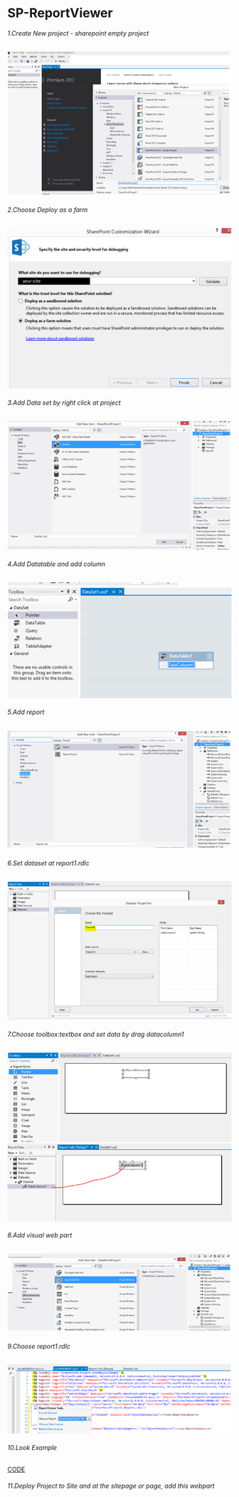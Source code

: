 # SP-ReportViewer
<h6>1.Create New project  - sharepoint empty project </h6>
<img src="https://github.com/ptsmore/SP-ReportViewer/blob/master/PIC/1.PNG"></img>
<br>
<h6>2.Choose Deploy as a farm  </h6>
<img src="https://github.com/ptsmore/SP-ReportViewer/blob/master/PIC/2.png"></img>
<br>
<h6>3.Add Data set by right click at project</h6>
<img src="https://github.com/ptsmore/SP-ReportViewer/blob/master/PIC/3.PNG"></img>
<br>
<h6>4.Add Datatable and add column </h6>
<img src="https://github.com/ptsmore/SP-ReportViewer/blob/master/PIC/4.PNG"></img>
<br>
<h6>5.Add report </h6>
<img src="https://github.com/ptsmore/SP-ReportViewer/blob/master/PIC/5.PNG"></img>
<br>
<h6>6.Set dataset at report1.rdlc </h6>
<img src="https://github.com/ptsmore/SP-ReportViewer/blob/master/PIC/6.PNG"></img>
<br>
<h6>7.Choose toolbox:textbox and set data by drag datacolumn1 </h6>
<img src="https://github.com/ptsmore/SP-ReportViewer/blob/master/PIC/7.PNG"></img>
<br>
<img src="https://github.com/ptsmore/SP-ReportViewer/blob/master/PIC/8.PNG"></img>
<br>
<h6>8.Add visual web part </h6>
<img src="https://github.com/ptsmore/SP-ReportViewer/blob/master/PIC/9.PNG"></img>
<br>
<h6>9.Choose report1.rdlc </h6>
<img src="https://github.com/ptsmore/SP-ReportViewer/blob/master/PIC/10.PNG"></img>
<br>
<h6>10.Look Example </h6> <a href="https://github.com/ptsmore/SP-ReportViewer/blob/master/Code.txt" target="_blank">CODE</a>
<br>
<h6>11.Deploy Project to Site and at the sitepage or page, add this webpart </h6>

